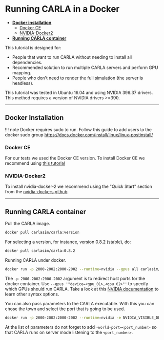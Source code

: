 # Running CARLA in a Docker

*   [__Docker installation__](#docker-installation)  
	*   [Docker CE](#docker-ce)  
	*   [NVIDIA-Docker2](#nvidia-docker2)  
*   [__Running CARLA container__](#running-carla-container)  

This tutorial is designed for:

* People that want to run CARLA without needing to install all dependencies.  
* Recommended solution to run multiple CARLA servers and perform GPU mapping.  
* People who don't need to render the full simulation (the server is headless).  

This tutorial was tested in Ubuntu 16.04 and using NVIDIA 396.37 drivers.
This method requires a version of NVIDIA drivers >=390.


---
## Docker Installation

!!! note
    Docker requires sudo to run. Follow this guide to add users to the docker sudo
    group <https://docs.docker.com/install/linux/linux-postinstall/>

### Docker CE

For our tests we used the Docker CE version.
To install Docker CE we recommend using [this tutorial][tutoriallink]

[tutoriallink]: https://docs.docker.com/install/linux/docker-ce/ubuntu/#extra-steps-for-aufs

### NVIDIA-Docker2

To install nvidia-docker-2 we recommend using the "Quick Start" section from the [nvidia-dockers github](https://github.com/NVIDIA/nvidia-docker).

---
## Running CARLA container

Pull the CARLA image.

```sh
docker pull carlasim/carla:version
```

For selecting a version, for instance, version 0.8.2 (stable), do:

```sh
docker pull carlasim/carla:0.8.2
```

Running CARLA under docker.

```sh
docker run -p 2000-2002:2000-2002 --runtime=nvidia --gpus all carlasim/carla:0.8.4
```

The `-p 2000-2002:2000-2002` argument is to redirect host ports for the docker container.
Use `--gpus '"device=<gpu_01>,<gpu_02>"'` to specify which GPUs should run CARLA. Take a look at this [NVIDIA documentation](https://github.com/NVIDIA/nvidia-docker) to learn other syntax options.

You can also pass parameters to the CARLA executable. With this you can chose the town and select the port that is going to be used. 

```sh
docker run -p 2000-2002:2000-2002 --runtime=nvidia -e NVIDIA_VISIBLE_DEVICES=0 carlasim/carla:0.8.4 /bin/bash CarlaUE4.sh  < Your list of parameters >
```

At the list of parameters do not forget to add `-world-port=<port_number>` so that CARLA runs on server mode listening to the `<port_number>`.
